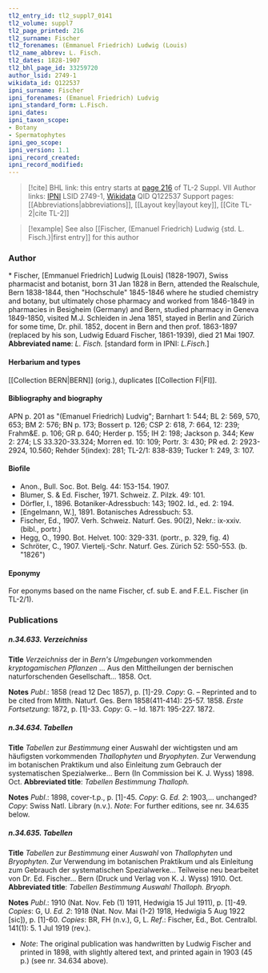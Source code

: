```yaml
---
tl2_entry_id: tl2_suppl7_0141
tl2_volume: suppl7
tl2_page_printed: 216
tl2_surname: Fischer
tl2_forenames: (Emmanuel Friedrich) Ludwig (Louis)
tl2_name_abbrev: L. Fisch.
tl2_dates: 1828-1907
tl2_bhl_page_id: 33259720
author_lsid: 2749-1
wikidata_id: Q122537
ipni_surname: Fischer
ipni_forenames: (Emanuel Friedrich) Ludvig
ipni_standard_form: L.Fisch.
ipni_dates: 
ipni_taxon_scope: 
- Botany
- Spermatophytes
ipni_geo_scope: 
ipni_version: 1.1
ipni_record_created: 
ipni_record_modified:
---
```


> [!cite] BHL link: this entry starts at [page 216](https://www.biodiversitylibrary.org/page/33259720) of TL-2 Suppl. VII
> Author links: [IPNI](https://www.ipni.org/a/2749-1) LSID 2749-1, [Wikidata](https://www.wikidata.org/wiki/Q122537) QID Q122537
> Support pages: [[Abbreviations|abbreviations]], [[Layout key|layout key]], [[Cite TL-2|cite TL-2]]

> [!example] See also [[Fischer, (Emanuel Friedrich) Ludwig {std. L. Fisch.}|first entry]] for this author

### Author

\* Fischer, \[Emmanuel Friedrich\] Ludwig \[Louis\] (1828-1907), Swiss pharmacist and botanist, born 31 Jan 1828 in Bern, attended the Realschule, Bern 1838-1844, then "Hochschule" 1845-1846 where he studied chemistry and botany, but ultimately chose pharmacy and worked from 1846-1849 in pharmacies in Besigheim (Germany) and Bern, studied pharmacy in Geneva 1849-1850, visited M.J. Schleiden in Jena 1851, stayed in Berlin and Zürich for some time, Dr. phil. 1852, docent in Bern and then prof. 1863-1897 (replaced by his son, Ludwig Eduard Fischer, 1861-1939), died 21 Mai 1907. 
**Abbreviated name**: *L. Fisch.* \[standard form in IPNI: *L.Fisch.*\]

#### Herbarium and types

[[Collection BERN|BERN]] (orig.), duplicates [[Collection FI|FI]].

#### Bibliography and biography

APN p. 201 as "(Emanuel Friedrich) Ludvig"; Barnhart 1: 544; BL 2: 569, 570, 653; BM 2: 576; BN p. 173; Bossert p. 126; CSP 2: 618, 7: 664, 12: 239; Frahm&E. p. 106; GR p. 640; Herder p. 155; IH 2: 198; Jackson p. 344; Kew 2: 274; LS 33.320-33.324; Morren ed. 10: 109; Portr. 3: 430; PR ed. 2: 2923-2924, 10.560; Rehder 5(index): 281; TL-2/1: 838-839; Tucker 1: 249, 3: 107.

#### Biofile

- Anon., Bull. Soc. Bot. Belg. 44: 153-154. 1907.
- Blumer, S. & Ed. Fischer, 1971. Schweiz. Z. Pilzk. 49: 101.
- Dörfler, I., 1896. Botaniker-Adressbuch: 143; 1902. Id., ed. 2: 194.
- \[Engelmann, W.\], 1891. Botanisches Adressbuch: 53.
- Fischer, Ed., 1907. Verh. Schweiz. Naturf. Ges. 90(2), Nekr.: ix-xxiv. (bibl., portr.)
- Hegg, O., 1990. Bot. Helvet. 100: 329-331. (portr., p. 329, fig. 4)
- Schröter, C., 1907. Viertelj.-Schr. Naturf. Ges. Zürich 52: 550-553. (b. "1826")

#### Eponymy

For eponyms based on the name Fischer, cf. sub E. and F.E.L. Fischer (in TL-2/1).

### Publications

##### n.34.633. Verzeichniss

**Title**
*Verzeichniss* der in *Bern's Umgebungen* vorkommenden *kryptogamischen Pflanzen* ... Aus den Mittheilungen der bernischen naturforschenden Gesellschaft... 1858. Oct.

**Notes**
*Publ*.: 1858 (read 12 Dec 1857), p. \[1\]-29. *Copy*: G. – Reprinted and to be cited from Mitth. Naturf. Ges. Bern 1858(411-414): 25-57. 1858.
*Erste Fortsetzung*: 1872, p. \[1\]-33. *Copy*: G. – Id. 1871: 195-227. 1872.

##### n.34.634. Tabellen

**Title**
*Tabellen* zur *Bestimmung* einer Auswahl der wichtigsten und am häufigsten vorkommenden *Thallophyten* und *Bryophyten*. Zur Verwendung im botanischen Praktikum und also Einleitung zum Gebrauch der systematischen Spezialwerke... Bern (In Commission bei K. J. Wyss) 1898. Oct.
**Abbreviated title**: *Tabellen Bestimmung Thalloph.*

**Notes**
*Publ*.: 1898, cover-t.p., p. \[1\]-45. *Copy*: G.
*Ed. 2*: 1903,... unchanged? *Copy*: Swiss Natl. Library (n.v.).
*Note*: For further editions, see nr. 34.635 below.

##### n.34.635. Tabellen

**Title**
*Tabellen* zur *Bestimmung* einer *Auswahl* von *Thallophyten* und *Bryophyten*. Zur Verwendung im botanischen Praktikum und als Einleitung zum Gebrauch der systematischen Spezialwerke... Teilweise neu bearbeitet von Dr. Ed. Fischer... Bern (Druck und Verlag von K. J. Wyss) 1910. Oct.
**Abbreviated title**: *Tabellen Bestimmung Auswahl Thalloph. Bryoph.*

**Notes**
*Publ*.: 1910 (Nat. Nov. Feb (1) 1911, Hedwigia 15 Jul 1911), p. \[1\]-49. *Copies*: G, U.
*Ed. 2*: 1918 (Nat. Nov. Mai (1-2) 1918, Hedwigia 5 Aug 1922 \[sic\]), p. \[1\]-60. *Copies*: BR, FH (n.v.), G, L.
*Ref*.: Fischer, Ed., Bot. Centralbl. 141(1): 5. 1 Jul 1919 (rev.).
- *Note*: The original publication was handwritten by Ludwig Fischer and printed in 1898, with slightly altered text, and printed again in 1903 (45 p.) (see nr. 34.634 above).

